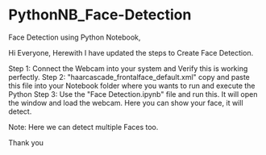 # PythonNB_Face-Detection

Face Detection using Python Notebook,

Hi Everyone, Herewith I have updated the steps to Create Face Detection.

Step 1: Connect the Webcam into your system and Verify this is working perfectly.
Step 2: "haarcascade_frontalface_default.xml" copy and paste this file into your Notebook folder where you wants to run and execute the Python
Step 3: Use the "Face Detection.ipynb" file and run this. It will open the window and load the webcam. Here you can show your face, it will detect.

Note: Here we can detect multiple Faces too.

Thank you
